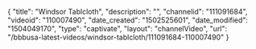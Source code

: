 {
    "title": "Windsor Tablcloth",
    "description": "",
    "channelid": "111091684",
    "videoid": "110007490",
    "date_created": "1502525601",
    "date_modified": "1504049170",
    "type": "captivate",
    "layout": "channelVideo",
    "url": "\/bbbusa-latest-videos\/windsor-tablcloth\/111091684-110007490"
}